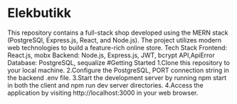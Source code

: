 # Elekbutikk
This repository contains a full-stack  shop developed using the MERN stack (PostgreSQl, Express.js, React, and Node.js). The project utilizes modern web technologies to build a feature-rich online store.
Tech Stack
Frontend: React.js, mobx
Backend: Node.js, Express.js, JWT, bcrypt
API,ApiError
Database: PostgreSQL, sequalize
#Getting Started
1.Clone this repository to your local machine.
2.Configure the PostgreSQL, PORT connection string in the backend .env file.
3.Start the development server by running npm start in both the client and npm run dev server directories.
4.Access the application by visiting http://localhost:3000 in your web browser.
